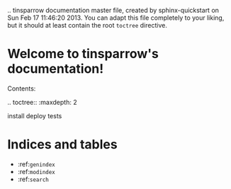 .. tinsparrow documentation master file, created by
   sphinx-quickstart on Sun Feb 17 11:46:20 2013.
   You can adapt this file completely to your liking, but it should at least
   contain the root `toctree` directive.

Welcome to tinsparrow's documentation!
====================================

Contents:

.. toctree::
   :maxdepth: 2

   install
   deploy
   tests



Indices and tables
==================

* :ref:`genindex`
* :ref:`modindex`
* :ref:`search`
